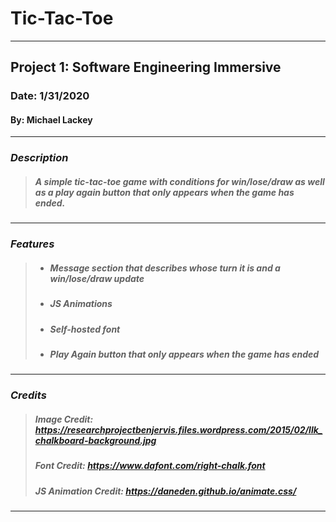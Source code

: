 # **Tic-Tac-Toe**
***

## Project 1: Software Engineering Immersive 
### Date: 1/31/2020

#### By: Michael Lackey
***

### ***Description***

>  ##### A simple tic-tac-toe game with conditions for win/lose/draw as well as a play again button that only appears when the game has ended.
***

### ***Features***

> * ##### Message section that describes whose turn it is and a win/lose/draw update
> * ##### JS Animations
> * ##### Self-hosted font
> * ##### Play Again button that only appears when the game has ended
***

### ***Credits***

> ##### Image Credit: https://researchprojectbenjervis.files.wordpress.com/2015/02/llk_chalkboard-background.jpg
>
> ##### Font Credit: https://www.dafont.com/right-chalk.font
>  
> ##### JS Animation Credit: https://daneden.github.io/animate.css/
***